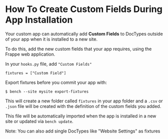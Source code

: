 <!-- add-breadcrumbs -->
# How To Create Custom Fields During App Installation

Your custom app can automatically add **Custom Fields** to DocTypes outside of your app when it is installed to a new site.

To do this, add the new custom fields that your app requires, using the Frappe web application.

In your `hooks.py` file, add `"Custom Fields"`

	fixtures = ["Custom Field"]

Export fixtures before you commit your app with:

	$ bench --site mysite export-fixtures

This will create a new folder called `fixtures` in your app folder and a `.csv` or `.json` file will be created with the definition of the custom fields you added.

This file will be automatically imported when the app is installed in a new site or updated via `bench update`.

Note: You can also add single DocTypes like "Website Settings" as fixtures


<!-- markdown -->
